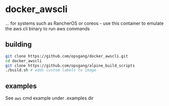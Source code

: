 # docker_awscli
... for systems such as RancherOS or coreos - use this container to emulate the aws cli binary to run aws commands

## building

```bash
git clone https://github.com/opsgang/docker_awscli.git
cd docker_awscli
git clone https://github.com/opsgang/alpine_build_scripts
./build.sh # adds custom labels to image
```

## examples

See `aws` cmd example under .examples dir
